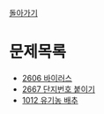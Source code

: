 [돌아가기](./README.md)
# 문제목록
- [2606 바이러스](./2606.py)
- [2667 단지번호 붙이기](./P2667.java)
- [1012 유기농 배추](./P1012.java)
